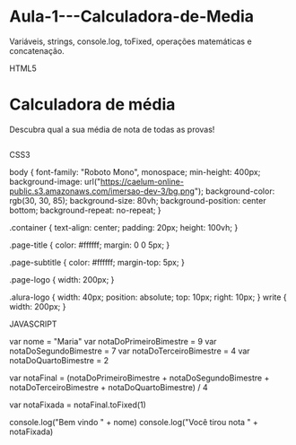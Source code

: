# Aula-1---Calculadora-de-Media
Variáveis, strings, console.log, toFixed, operações matemáticas e concatenação.

HTML5

<html>
  <head>
    <title> Imersão Dev Alura - Aula 01</title>
  </head>
  <body>
    <div class="container">
      <h1 class="page-title">
      Calculadora de média</h1>
      <p class="page-subtitle">
      Descubra qual a sua média de nota de todas as provas!
      </p>
      <img src="https://www.alura.com.br/assets/img/imersoes/dev-2021/logo-imersao-conversor-de-moedas.svg" class="page-logo" alt="">
    </div>
    <a href="https://alura.com.br/" target="_blank">
    <img src="https://www.alura.com.br/assets/img/home/alura-logo.svg" alt="" class="alura-logo">
    </a>
  </body>
</html>

CSS3

body {
  font-family: "Roboto Mono", monospace;
  min-height: 400px;
  background-image: url("https://caelum-online-public.s3.amazonaws.com/imersao-dev-3/bg.png");
  background-color: rgb(30, 30, 85);
  background-size: 80vh;
  background-position: center bottom;
  background-repeat: no-repeat;
}

.container {
  text-align: center;
  padding: 20px;
  height: 100vh;
}

.page-title {
  color: #ffffff;
  margin: 0 0 5px;
}

.page-subtitle {
  color: #ffffff;
  margin-top: 5px;
}

.page-logo {
  width: 200px;
}

.alura-logo {
  width: 40px;
  position: absolute;
  top: 10px;
  right: 10px;
}
write {
  width: 200px;
}


JAVASCRIPT

var nome = "Maria"
var notaDoPrimeiroBimestre = 9
var notaDoSegundoBimestre = 7
var notaDoTerceiroBimestre = 4
var notaDoQuartoBimestre = 2

var notaFinal = (notaDoPrimeiroBimestre + notaDoSegundoBimestre + notaDoTerceiroBimestre + notaDoQuartoBimestre) / 4

var notaFixada = notaFinal.toFixed(1)

console.log("Bem vindo " + nome)
console.log("Você tirou nota " + notaFixada)


